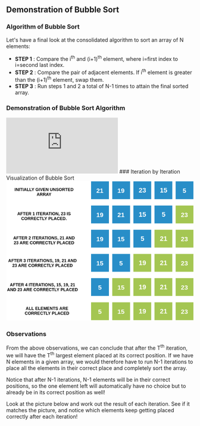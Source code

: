 ## Demonstration of Bubble Sort
### Algorithm of Bubble Sort
Let's have a final look at the consolidated algorithm to sort an array of N elements:

  - **STEP 1** : Compare the i<sup>th</sup> and (i+1)<sup>th</sup> element, where i=first index to i=second last index.
  - **STEP 2** : Compare the pair of adjacent elements. If i<sup>th</sup> element is greater than the (i+1)<sup>th</sup> element, swap them.
  - **STEP 3** : Run steps 1 and 2 a total of N-1 times to attain the final sorted array.

### Demonstration of Bubble Sort Algorithm
<iframe src="https://www.youtube.com/embed/aFjElrUB0Qw" frameborder="0" allow="autoplay; encrypted-media" allowfullscreen></iframe>
### Iteration by Iteration Visualization of Bubble Sort
<img src="images/bubble.png"/>

### Observations

From the above observations, we can conclude that after the T<sup>th</sup> iteration, we will have the T<sup>th</sup> largest element placed at its correct position. If we have N elements in a given array, we would therefore have to run N-1 iterations to place all the elements in their correct place and completely sort the array.

Notice that after N-1 iterations, N-1 elements will be in their correct positions, so the one element left will automatically have no choice but to already be in its correct position as well!

Look at the picture below and work out the result of each iteration. See if it matches the picture, and notice which elements keep getting placed correctly after each iteration! 

